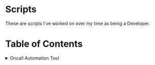 # Scripts
These are scripts I've worked on over my time as being a Developer.

# Table of Contents

<details>
  <summary>Oncall Automation Tool</summary>
  
  [code](https://github.com/chmod000chmod/Scripts/blob/main/groovy_scripts/Jenkinsfile.oncall): 
![alt text](https://github.com/chmod000chmod/Scripts/blob/main/Diagrams/on_call_diagram.png "Logo Title Text 1")
  
</details>
